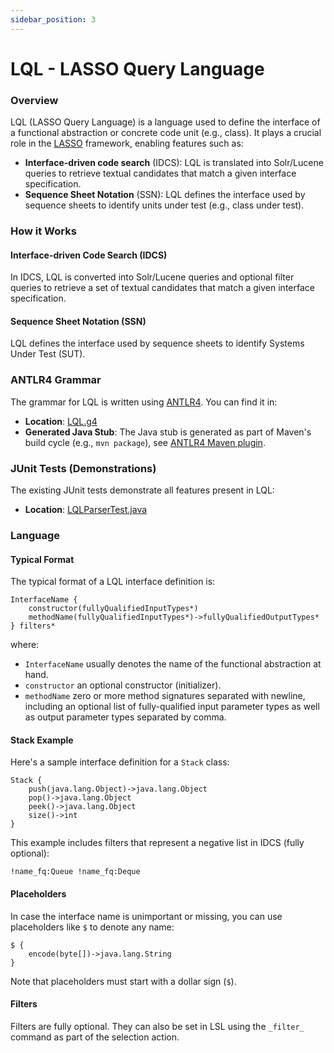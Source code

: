 ```yaml
---
sidebar_position: 3
---
```


# LQL - LASSO Query Language

### Overview

LQL (LASSO Query Language) is a language used to define the interface of a functional abstraction or concrete code unit (e.g., class). It plays a crucial role in the [LASSO](https://github.com/SoftwareObservatorium/lasso) framework, enabling features such as:

* **Interface-driven code search** (IDCS): LQL is translated into Solr/Lucene queries to retrieve textual candidates that match a given interface specification.
* **Sequence Sheet Notation** (SSN): LQL defines the interface used by sequence sheets to identify units under test (e.g., class under test).

### How it Works

#### Interface-driven Code Search (IDCS)

In IDCS, LQL is converted into Solr/Lucene queries and optional filter queries to retrieve a set of textual candidates that match a given interface specification.

#### Sequence Sheet Notation (SSN)

LQL defines the interface used by sequence sheets to identify Systems Under Test (SUT).

### ANTLR4 Grammar

The grammar for LQL is written using [ANTLR4](https://www.antlr.org/). You can find it in:

* **Location**: [LQL.g4](https://github.com/SoftwareObservatorium/lasso/blob/develop/lql/src/main/antlr4/de/uni_mannheim/swt/lasso/lql/LQL.g4)
* **Generated Java Stub**: The Java stub is generated as part of Maven's build cycle (e.g., `mvn package`), see [ANTLR4 Maven plugin](https://www.antlr.org/maven-plugin/).

### JUnit Tests (Demonstrations)

The existing JUnit tests demonstrate all features present in LQL:

* **Location**: [LQLParserTest.java](https://github.com/SoftwareObservatorium/lasso/blob/develop/lql/src/test/java/de/uni_mannheim/swt/lasso/lql/LQLParserTest.java)

### Language

#### Typical Format

The typical format of a LQL interface definition is:
```text
InterfaceName {
    constructor(fullyQualifiedInputTypes*)
    methodName(fullyQualifiedInputTypes*)->fullyQualifiedOutputTypes*
} filters*
```
where:

* `InterfaceName` usually denotes the name of the functional abstraction at hand.
* `constructor` an optional constructor (initializer).
* `methodName` zero or more method signatures separated with newline, including an optional list of fully-qualified input parameter types as well as output parameter types separated by comma.

#### Stack Example

Here's a sample interface definition for a `Stack` class:
```text
Stack {
    push(java.lang.Object)->java.lang.Object
    pop()->java.lang.Object
    peek()->java.lang.Object
    size()->int
}
```
This example includes filters that represent a negative list in IDCS (fully optional):
```text
!name_fq:Queue !name_fq:Deque
```

#### Placeholders

In case the interface name is unimportant or missing, you can use placeholders like `$` to denote any name:
```text
$ {
    encode(byte[])->java.lang.String
}
```
Note that placeholders must start with a dollar sign (`$`).

#### Filters

Filters are fully optional. They can also be set in LSL using the `_filter_` command as part of the selection action.
